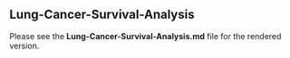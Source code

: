 ## Lung-Cancer-Survival-Analysis

Please see the **Lung-Cancer-Survival-Analysis.md** file for the rendered version.
